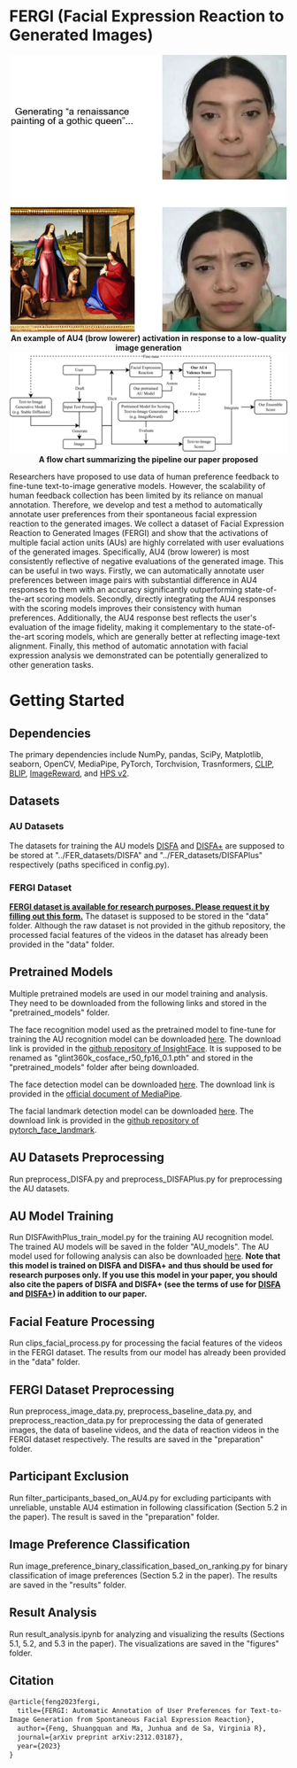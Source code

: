 # FERGI (Facial Expression Reaction to Generated Images)
<div align="center">
    <img src="./images/example.png" width="500" height="500" alt="Alt text for the image">
</div>

<div align="center">
   <strong>An example of AU4 (brow lowerer) activation in response to a low-quality image generation</strong>
</div>

<div align="center">
    <img src="./images/FERGI_flow_chart.png" alt="Alt text for the image">
</div>

<div align="center">
   <strong>A flow chart summarizing the pipeline our paper proposed</strong>
</div>

Researchers have proposed to use data of human preference feedback to fine-tune text-to-image generative models. However, the scalability of human feedback collection has been limited by its reliance on manual annotation. Therefore, we develop and test a method to automatically annotate user preferences from their spontaneous facial expression reaction to the generated images. We collect a dataset of Facial Expression Reaction to Generated Images (FERGI) and show that the activations of multiple facial action units (AUs) are highly correlated with user evaluations of the generated images. Specifically, AU4 (brow lowerer) is most consistently reflective of negative evaluations of the generated image. This can be useful in two ways. Firstly, we can automatically annotate user preferences between image pairs with substantial difference in AU4 responses to them with an accuracy significantly outperforming state-of-the-art scoring models. Secondly, directly integrating the AU4 responses with the scoring models improves their consistency with human preferences. Additionally, the AU4 response best reflects the user's evaluation of the image fidelity, making it complementary to the state-of-the-art scoring models, which are generally better at reflecting image-text alignment. Finally, this method of automatic annotation with facial expression analysis we demonstrated can be potentially generalized to other generation tasks.

# Getting Started
## Dependencies
The primary dependencies include NumPy, pandas, SciPy, Matplotlib, seaborn, OpenCV, MediaPipe, PyTorch, Torchvision, Trasnformers, [CLIP](https://github.com/openai/CLIP), [BLIP](https://github.com/salesforce/BLIP),  [ImageReward](https://github.com/THUDM/ImageReward), and [HPS v2](https://github.com/tgxs002/HPSv2).

## Datasets
### AU Datasets
The datasets for training the AU models [DISFA](http://mohammadmahoor.com/disfa/) and [DISFA+](http://mohammadmahoor.com/disfa/) are supposed to be stored at "../FER_datasets/DISFA" and "../FER_datasets/DISFAPlus" respectively (paths specificed in config.py).

### FERGI Dataset
<strong><ins>FERGI dataset is available for research purposes. Please request it by filling out this [form](https://forms.gle/ja1DUNumBnGSkMMC8).</ins></strong> The dataset is supposed to be stored in the "data" folder. Although the raw dataset is not provided in the github repository, the processed facial features of the videos in the dataset has already been provided in the "data" folder.

## Pretrained Models
Multiple pretrained models are used in our model training and analysis. They need to be downloaded from the following links and stored in the "pretrained_models" folder.

The face recognition model used as the pretrained model to fine-tune for training the AU recognition model can be downloaded [here](https://onedrive.live.com/?authkey=%21AFZjr283nwZHqbA&cid=4A83B6B633B029CC&id=4A83B6B633B029CC%215650&parId=4A83B6B633B029CC%215581&o=OneUp). The download link is provided in the [github repository of InsightFace](https://github.com/deepinsight/insightface/tree/master/recognition/arcface_torch#model-zoo). It is supposed to be renamed as "glint360k_cosface_r50_fp16_0.1.pth" and stored in the "pretrained_models" folder after being downloaded.

The face detection model can be downloaded [here](https://storage.googleapis.com/mediapipe-models/face_detector/blaze_face_short_range/float16/latest/blaze_face_short_range.tflite). The download link is provided in the [official document of MediaPipe](https://developers.google.com/mediapipe/solutions/vision/face_detector).

The facial landmark detection model can be downloaded [here](https://drive.google.com/file/d/1T8J73UTcB25BEJ_ObAJczCkyGKW5VaeY/view). The download link is provided in the [github repository of pytorch_face_landmark](https://github.com/cunjian/pytorch_face_landmark).
## AU Datasets Preprocessing
Run preprocess_DISFA.py and preprocess_DISFAPlus.py for preprocessing the AU datasets.

## AU Model Training
Run DISFAwithPlus_train_model.py for the training AU recognition model. The trained AU models will be saved in the folder "AU_models". The AU model used for following analysis can also be downloaded [here](https://drive.google.com/file/d/14Y5h-l6FurSdYBhhH4MaJo7VXsbIEhyC/view?usp=drive_link). <strong>Note that this model is trained on DISFA and DISFA+ and thus should be used for research purposes only. If you use this model in your paper, you should also cite the papers of DISFA and DISFA+ (see the terms of use for [DISFA](http://mohammadmahoor.com/disfa-contact-form/) and [DISFA+](http://mohammadmahoor.com/disfa-plus-request-form/)) in addition to our paper.</strong>

## Facial Feature Processing
Run clips_facial_process.py for processing the facial features of the videos in the FERGI dataset. The results from our model has already been provided in the "data" folder.

## FERGI Dataset Preprocessing
Run preprocess_image_data.py, preprocess_baseline_data.py, and preprocess_reaction_data.py for preprocessing the data of generated images, the data of baseline videos, and the data of reaction videos in the FERGI dataset respectively. The results are saved in the "preparation" folder.

## Participant Exclusion
Run filter_participants_based_on_AU4.py for excluding participants with unreliable, unstable AU4 estimation in following classification (Section 5.2 in the paper). The result is saved in the "preparation" folder.

## Image Preference Classification
Run image_preference_binary_classification_based_on_ranking.py for binary classification of image preferences (Section 5.2 in the paper). The results are saved in the "results" folder.

## Result Analysis
Run result_analysis.ipynb for analyzing and visualizing the results (Sections 5.1, 5.2, and 5.3 in the paper). The visualizations are saved in the "figures" folder.

## Citation

```
@article{feng2023fergi,
  title={FERGI: Automatic Annotation of User Preferences for Text-to-Image Generation from Spontaneous Facial Expression Reaction},
  author={Feng, Shuangquan and Ma, Junhua and de Sa, Virginia R},
  journal={arXiv preprint arXiv:2312.03187},
  year={2023}
}
```
